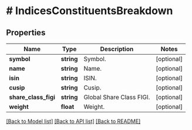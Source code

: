 # # IndicesConstituentsBreakdown

## Properties

Name | Type | Description | Notes
------------ | ------------- | ------------- | -------------
**symbol** | **string** | Symbol. | [optional]
**name** | **string** | Name. | [optional]
**isin** | **string** | ISIN. | [optional]
**cusip** | **string** | Cusip. | [optional]
**share_class_figi** | **string** | Global Share Class FIGI. | [optional]
**weight** | **float** | Weight. | [optional]

[[Back to Model list]](../../README.md#models) [[Back to API list]](../../README.md#endpoints) [[Back to README]](../../README.md)
